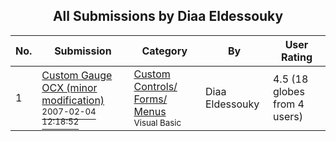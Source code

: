 ﻿<div align="center">

## All Submissions by Diaa Eldessouky

</div>

No.  | Submission | Category | By   | User Rating
---- | ---------- | -------- | ---- | -----------
1 | [Custom Gauge OCX \(minor modification\)<br /><sup>2007-02-04 12:18:52</sup>](https://github.com/Planet-Source-Code/diaa-eldessouky-custom-gauge-ocx-minor-modification__1-67773) | [Custom Controls/ Forms/  Menus<br /><sup>Visual Basic</sup>](../ByCategory/custom-controls-forms-menus__1-4.md) | Diaa Eldessouky | 4.5 (18 globes from 4 users)
